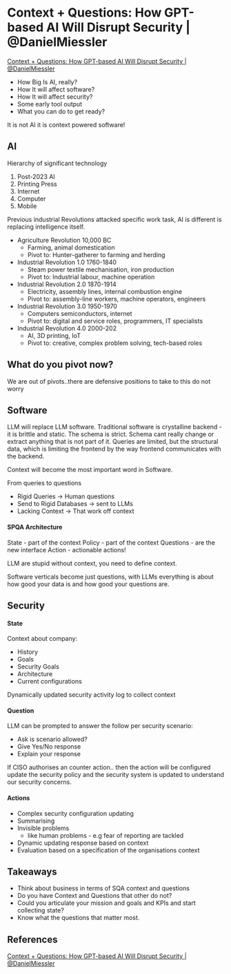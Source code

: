 #  Context + Questions: How GPT-based AI Will Disrupt Security | @DanielMiessler

[Context + Questions: How GPT-based AI Will Disrupt Security | @DanielMiessler](https://www.youtube.com/watch?v=Jj1P5yz7ocE)

- How Big Is AI, really?
- How It will affect software?
- How It will affect security?
- Some early tool output
- What you can do to get ready?

It is not AI it is context powered software!
## AI

Hierarchy of significant technology

1. Post-2023 AI
2. Printing Press 
3. Internet 
4. Computer
5. Mobile

Previous industrial Revolutions attacked specific work task, AI is different is replacing intelligence itself.

- Agriculture Revolution 10,000 BC
	- Farming, animal domestication
	- Pivot to: Hunter-gatherer to farming and herding
- Industrial Revolution 1.0 1760-1840
	- Steam power textile mechanisation, iron production
	- Pivot to: Industrial labour, machine operation  
- Industrial Revolution 2.0 1870-1914
	- Electricity, assembly lines, internal combustion engine
	- Pivot to: assembly-line workers, machine operators, engineers
- Industrial Revolution 3.0 1950-1970
	- Computers semiconductors, internet
	- Pivot to: digital and service roles, programmers, IT specialists 
- Industrial Revolution 4.0 2000-202
	- AI, 3D printing, IoT
	- Pivot to: creative, complex problem solving, tech-based roles 

## What do you pivot now?

We are out of pivots..there are defensive positions to take to this do not worry

## Software

LLM will replace LLM software. Traditional software is crystalline backend - it is brittle and static. The schema is strict. Schema cant really change or extract anything that is not part of it. Queries are limited, but the structural data, which is limiting the frontend by the way frontend communicates with the backend.

Context will become the most important word in Software. 

From queries to questions
- Rigid Queries -> Human questions
- Send to Rigid Databases -> sent to LLMs
- Lacking Context -> That work off context

#### SPQA Architecture

State - part of the context
Policy - part of the context
Questions - are the new interface
Action - actionable actions!

LLM are stupid without context, you need to define context.

Software verticals become just questions, with LLMs everything is about how good your data is and how good your questions are.

## Security

#### State

Context about company:
- History
- Goals
- Security Goals
- Architecture
- Current configurations

Dynamically updated security activity log to collect context
#### Question

LLM can be prompted to answer the follow per security scenario:
- Ask is scenario allowed? 
- Give Yes/No response 
- Explain your response

If CISO authorises an counter action.. then the action will be configured update the security policy and the security system is updated to understand our security concerns.
#### Actions

- Complex security configuration updating
- Summarising 
- Invisible problems 
	- like human problems - e.g fear of reporting are tackled
- Dynamic updating response based on context
- Evaluation based on a specification of the organisations context


## Takeaways

- Think about business in terms of SQA context and questions
- Do you have Context and Questions that other do not?
- Could you articulate your mission and goals and KPIs and start collecting state?
- Know what the questions that matter most.
## References

[Context + Questions: How GPT-based AI Will Disrupt Security | @DanielMiessler](https://www.youtube.com/watch?v=Jj1P5yz7ocE)
